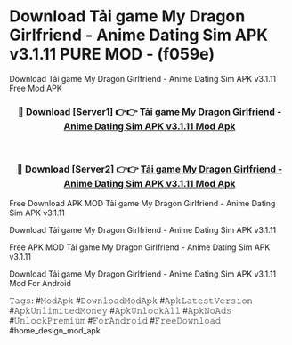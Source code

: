 # Download Tải game My Dragon Girlfriend - Anime Dating Sim APK v3.1.11 PURE MOD - (f059e)
Download Tải game My Dragon Girlfriend - Anime Dating Sim APK v3.1.11 Free Mod APK

<div align="center">
<h3>🔴 Download [Server1] 👉👉 <a href="https://apk-comot.site?title=Tải_game_My_Dragon_Girlfriend_-_Anime_Dating_Sim_APK_v3.1.11">Tải game My Dragon Girlfriend - Anime Dating Sim APK v3.1.11 Mod Apk</a></h3><br>

<h3>🔴 Download [Server2] 👉👉 <a href="https://apk-comot.site?title=Tải_game_My_Dragon_Girlfriend_-_Anime_Dating_Sim_APK_v3.1.11">Tải game My Dragon Girlfriend - Anime Dating Sim APK v3.1.11 Mod Apk</a></h3>
</div>


Free Download APK MOD Tải game My Dragon Girlfriend - Anime Dating Sim APK v3.1.11

Download Tải game My Dragon Girlfriend - Anime Dating Sim APK v3.1.11 

Free APK MOD Tải game My Dragon Girlfriend - Anime Dating Sim APK v3.1.11 

Download Tải game My Dragon Girlfriend - Anime Dating Sim APK v3.1.11 Mod For Android

𝚃𝚊𝚐𝚜: #𝙼𝚘𝚍𝙰𝚙𝚔 #𝙳𝚘𝚠𝚗𝚕𝚘𝚊𝚍𝙼𝚘𝚍𝙰𝚙𝚔 #𝙰𝚙𝚔𝙻𝚊𝚝𝚎𝚜𝚝𝚅𝚎𝚛𝚜𝚒𝚘𝚗 #𝙰𝚙𝚔𝚄𝚗𝚕𝚒𝚖𝚒𝚝𝚎𝚍𝙼𝚘𝚗𝚎𝚢 #𝙰𝚙𝚔𝚄𝚗𝚕𝚘𝚌𝚔𝙰𝚕𝚕 #𝙰𝚙𝚔𝙽𝚘𝙰𝚍𝚜 #𝚄𝚗𝚕𝚘𝚌𝚔𝙿𝚛𝚎𝚖𝚒𝚞𝚖 #𝙵𝚘𝚛𝙰𝚗𝚍𝚛𝚘𝚒𝚍 #𝙵𝚛𝚎𝚎𝙳𝚘𝚠𝚗𝚕𝚘𝚊𝚍 #home_design_mod_apk